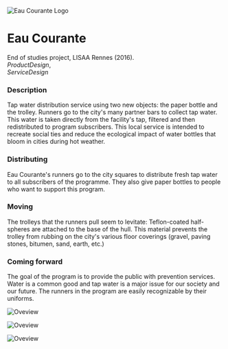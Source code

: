 ![Eau Courante Logo](url_de_l'image "")

# Eau Courante
End of studies project, LISAA Rennes (2016).   
*ProductDesign*,   
*ServiceDesign*

### Description 

Tap water distribution service using two new objects: the paper bottle and the trolley.
Runners go to the city's many partner bars to collect tap water. This water is taken directly from the facility's tap, filtered and then redistributed to program subscribers.
This local service is intended to recreate social ties and reduce the ecological impact of water bottles that bloom in cities during hot weather.

### Distributing

Eau Courante's runners go to the city squares to distribute fresh tap water to all subscribers of the programme.
They also give paper bottles to people who want to support this program.

### Moving

The trolleys that the runners pull seem to levitate: Teflon-coated half-spheres are attached to the base of the hull.
This material prevents the trolley from rubbing on the city's various floor coverings (gravel, paving stones, bitumen, sand, earth, etc.)

### Coming forward 

The goal of the program is to provide the public with prevention services. Water is a common good and tap water is a major issue for our society and our future.
The runners in the program are easily recognizable by their uniforms.

![Oveview](url_de_l'image "")

![Oveview](url_de_l'image "")

![Oveview](url_de_l'image "")
